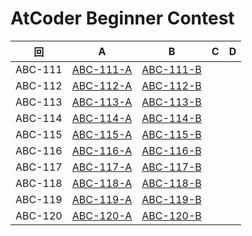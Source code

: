 # AtCoder Beginner Contest

| 回 | A | B | C | D |
|:---:|:---:|:---:|:---:|:---:|
| ABC-111 | [ABC-111-A](ABC-111-A.py) | [ABC-111-B](ABC-111-B.py) |  |  |
| ABC-112 | [ABC-112-A](ABC-112-A.py) | [ABC-112-B](ABC-112-B.py) |  |  |
| ABC-113 | [ABC-113-A](ABC-113-A.py) | [ABC-113-B](ABC-113-B.py) |  |  |
| ABC-114 | [ABC-114-A](ABC-114-A.py) | [ABC-114-B](ABC-114-B.py) |  |  |
| ABC-115 | [ABC-115-A](ABC-115-A.py) | [ABC-115-B](ABC-115-B.py) |  |  |
| ABC-116 | [ABC-116-A](ABC-116-A.py) | [ABC-116-B](ABC-116-B.py) |  |  |
| ABC-117 | [ABC-117-A](ABC-117-A.py) | [ABC-117-B](ABC-117-B.py) |  |  |
| ABC-118 | [ABC-118-A](ABC-118-A.py) | [ABC-118-B](ABC-118-B.py) |  |  |
| ABC-119 | [ABC-119-A](ABC-119-A.py) | [ABC-119-B](ABC-119-B.py) |  |  |
| ABC-120 | [ABC-120-A](ABC-120-A.py) | [ABC-120-B](ABC-120-B.py) |  |  |

